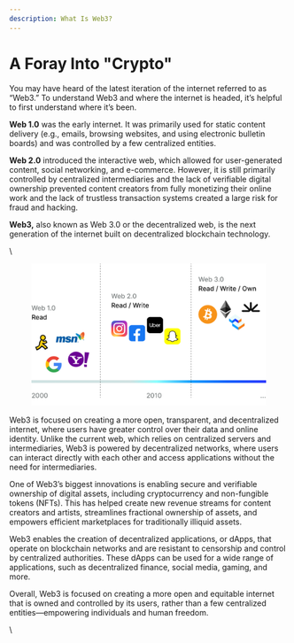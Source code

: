 ```yaml
---
description: What Is Web3?
---
```


# A Foray Into "Crypto"

You may have heard of the latest iteration of the internet referred to as “Web3.” To understand Web3 and where the internet is headed, it’s helpful to first understand where it’s been.

**Web 1.0** was the early internet. It was primarily used for static content delivery (e.g., emails, browsing websites, and using electronic bulletin boards) and was controlled by a few centralized entities.

**Web 2.0** introduced the interactive web, which allowed for user-generated content, social networking, and e-commerce. However, it is still primarily controlled by centralized intermediaries and the lack of verifiable digital ownership prevented content creators from fully monetizing their online work and the lack of trustless transaction systems created a large risk for fraud and hacking.

**Web3,** also known as Web 3.0 or the decentralized web, is the next generation of the internet built on decentralized blockchain technology.

\


<figure><img src=".gitbook/assets/Graph.png" alt=""><figcaption></figcaption></figure>

Web3 is focused on creating a more open, transparent, and decentralized internet, where users have greater control over their data and online identity. Unlike the current web, which relies on centralized servers and intermediaries, Web3 is powered by decentralized networks, where users can interact directly with each other and access applications without the need for intermediaries.

One of Web3’s biggest innovations is enabling secure and verifiable ownership of digital assets, including cryptocurrency and non-fungible tokens (NFTs). This has helped create new revenue streams for content creators and artists, streamlines fractional ownership of assets, and empowers efficient marketplaces for traditionally illiquid assets.

Web3 enables the creation of decentralized applications, or dApps, that operate on blockchain networks and are resistant to censorship and control by centralized authorities. These dApps can be used for a wide range of applications, such as decentralized finance, social media, gaming, and more.

Overall, Web3 is focused on creating a more open and equitable internet that is owned and controlled by its users, rather than a few centralized entities—empowering individuals and human freedom.

\
